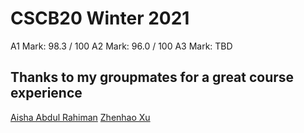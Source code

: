 # CSCB20 Winter 2021
A1 Mark: 98.3 / 100
A2 Mark: 96.0 / 100
A3 Mark: TBD

## Thanks to my groupmates for a great course experience
[Aisha Abdul Rahiman](https://github.com/aisharahimanl)
[Zhenhao Xu](https://github.com/AlphaPigeon)
